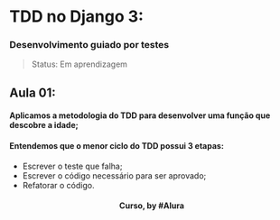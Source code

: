 # TDD no Django 3: 
### Desenvolvimento guiado por testes

> Status: Em aprendizagem

## Aula 01: 

<h4>Aplicamos a metodologia do TDD para desenvolver uma 
função que descobre a idade;</h4>

#### Entendemos que o menor ciclo do TDD possui 3 etapas: 
- Escrever o teste que falha; 
- Escrever o código necessário para ser aprovado;
- Refatorar o código.

<div align=center>
  <h4>Curso, by #Alura</h4>

